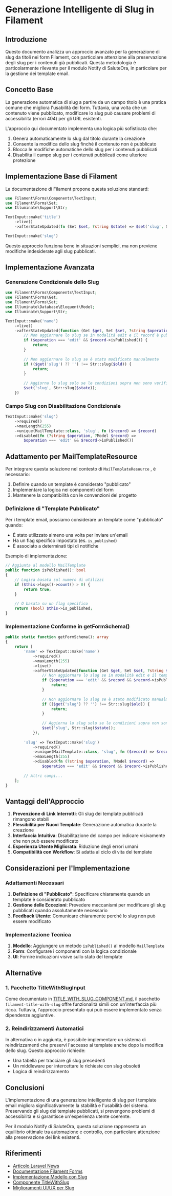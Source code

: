 # Generazione Intelligente di Slug in Filament

## Introduzione

Questo documento analizza un approccio avanzato per la generazione di slug da titoli nei form Filament, con particolare attenzione alla preservazione degli slug per i contenuti già pubblicati. Questa metodologia è particolarmente rilevante per il modulo Notify di SaluteOra, in particolare per la gestione dei template email.

## Concetto Base

La generazione automatica di slug a partire da un campo titolo è una pratica comune che migliora l'usabilità dei form. Tuttavia, una volta che un contenuto viene pubblicato, modificare lo slug può causare problemi di accessibilità (errori 404) per gli URL esistenti. 

L'approccio qui documentato implementa una logica più sofisticata che:

1. Genera automaticamente lo slug dal titolo durante la creazione
2. Consente la modifica dello slug finché il contenuto non è pubblicato
3. Blocca le modifiche automatiche dello slug per i contenuti pubblicati
4. Disabilita il campo slug per i contenuti pubblicati come ulteriore protezione

## Implementazione Base di Filament

La documentazione di Filament propone questa soluzione standard:

```php
use Filament\Forms\Components\TextInput;
use Filament\Forms\Set;
use Illuminate\Support\Str;

TextInput::make('title')
    ->live()
    ->afterStateUpdated(fn (Set $set, ?string $state) => $set('slug', Str::slug($state)))

TextInput::make('slug')
```

Questo approccio funziona bene in situazioni semplici, ma non previene modifiche indesiderate agli slug pubblicati.

## Implementazione Avanzata

### Generazione Condizionale dello Slug

```php
use Filament\Forms\Components\TextInput;
use Filament\Forms\Get;
use Filament\Forms\Set;
use Illuminate\Database\Eloquent\Model;
use Illuminate\Support\Str;

TextInput::make('name')
    ->live()
    ->afterStateUpdated(function (Get $get, Set $set, ?string $operation, ?string $old, ?string $state, ?Model $record) {
        // Non aggiornare lo slug se in modalità edit e il record è pubblicato
        if ($operation === 'edit' && $record->isPublished()) {
            return;
        }
        
        // Non aggiornare lo slug se è stato modificato manualmente
        if (($get('slug') ?? '') !== Str::slug($old)) {
            return;
        }
        
        // Aggiorna lo slug solo se le condizioni sopra non sono verificate
        $set('slug', Str::slug($state));
    })
```

### Campo Slug con Disabilitazione Condizionale

```php
TextInput::make('slug')
    ->required()
    ->maxLength(255)
    ->unique(MailTemplate::class, 'slug', fn ($record) => $record)
    ->disabled(fn (?string $operation, ?Model $record) => 
        $operation === 'edit' && $record->isPublished())
```

## Adattamento per MailTemplateResource

Per integrare questa soluzione nel contesto di `MailTemplateResource` , è necessario:

1. Definire quando un template è considerato "pubblicato"
2. Implementare la logica nei componenti del form
3. Mantenere la compatibilità con le convenzioni del progetto

### Definizione di "Template Pubblicato"

Per i template email, possiamo considerare un template come "pubblicato" quando:
- È stato utilizzato almeno una volta per inviare un'email
- Ha un flag specifico impostato (es. `is_published`)
- È associato a determinati tipi di notifiche

Esempio di implementazione:

```php
// Aggiunta al modello MailTemplate
public function isPublished(): bool
{
    // Logica basata sul numero di utilizzi
    if ($this->logs()->count() > 0) {
        return true;
    }
    
    // O basata su un flag specifico
    return (bool) $this->is_published;
}
```

### Implementazione Conforme in getFormSchema()

```php
public static function getFormSchema(): array
{
    return [
        'name' => TextInput::make('name')
            ->required()
            ->maxLength(255)
            ->live()
            ->afterStateUpdated(function (Get $get, Set $set, ?string $operation, ?string $old, ?string $state, ?Model $record) {
                // Non aggiornare lo slug se in modalità edit e il template è pubblicato
                if ($operation === 'edit' && $record && $record->isPublished()) {
                    return;
                }
                
                // Non aggiornare lo slug se è stato modificato manualmente
                if (($get('slug') ?? '') !== Str::slug($old)) {
                    return;
                }
                
                // Aggiorna lo slug solo se le condizioni sopra non sono verificate
                $set('slug', Str::slug($state));
            }),
            
        'slug' => TextInput::make('slug')
            ->required()
            ->unique(MailTemplate::class, 'slug', fn ($record) => $record)
            ->maxLength(255)
            ->disabled(fn (?string $operation, ?Model $record) => 
                $operation === 'edit' && $record && $record->isPublished()),
            
        // Altri campi...
    ];
}
```

## Vantaggi dell'Approccio

1. **Prevenzione di Link Interrotti**: Gli slug dei template pubblicati rimangono stabili
2. **Flessibilità per Nuovi Template**: Generazione automatica durante la creazione
3. **Interfaccia Intuitiva**: Disabilitazione del campo per indicare visivamente che non può essere modificato
4. **Esperienza Utente Migliorata**: Riduzione degli errori umani
5. **Compatibilità con Workflow**: Si adatta al ciclo di vita del template

## Considerazioni per l'Implementazione

### Adattamenti Necessari

1. **Definizione di "Pubblicato"**: Specificare chiaramente quando un template è considerato pubblicato
2. **Gestione delle Eccezioni**: Prevedere meccanismi per modificare gli slug pubblicati quando assolutamente necessario
3. **Feedback Utente**: Comunicare chiaramente perché lo slug non può essere modificato

### Implementazione Tecnica

1. **Modello**: Aggiungere un metodo `isPublished()` al modello `MailTemplate`
2. **Form**: Configurare i componenti con la logica condizionale
3. **UI**: Fornire indicazioni visive sullo stato del template

## Alternative

### 1. Pacchetto TitleWithSlugInput

Come documentato in [TITLE_WITH_SLUG_COMPONENT.md](./TITLE_WITH_SLUG_COMPONENT.md), il pacchetto `filament-title-with-slug` offre funzionalità simili con un'interfaccia più ricca. Tuttavia, l'approccio presentato qui può essere implementato senza dipendenze aggiuntive.

### 2. Reindirizzamenti Automatici

In alternativa o in aggiunta, è possibile implementare un sistema di reindirizzamenti che preservi l'accesso ai template anche dopo la modifica dello slug. Questo approccio richiede:

- Una tabella per tracciare gli slug precedenti
- Un middleware per intercettare le richieste con slug obsoleti
- Logica di reindirizzamento

## Conclusioni

L'implementazione di una generazione intelligente di slug per i template email migliora significativamente la stabilità e l'usabilità del sistema. Preservando gli slug dei template pubblicati, si prevengono problemi di accessibilità e si garantisce un'esperienza utente coerente.

Per il modulo Notify di SaluteOra, questa soluzione rappresenta un equilibrio ottimale tra automazione e controllo, con particolare attenzione alla preservazione dei link esistenti.

## Riferimenti

- [Articolo Laravel News](https://laravel-news.com/generating-slugs-from-a-title-in-filament)
- [Documentazione Filament Forms](https://filamentphp.com/docs/3.x/forms/advanced)
- [Implementazione Modello con Slug](./MODEL_SLUG_IMPLEMENTATION.md)
- [Componente TitleWithSlug](./TITLE_WITH_SLUG_COMPONENT.md)
- [Miglioramenti UI/UX per Slug](./UI_UX_ENHANCEMENTS.md)
